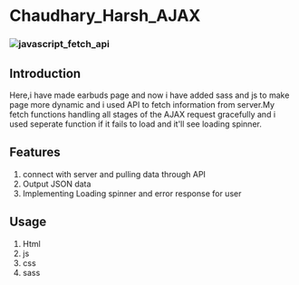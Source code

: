 # Chaudhary_Harsh_AJAX
### ![javascript_fetch_api](https://github.com/Harssh07/Chaudhary_Harsh_AJAX/assets/121983623/d10d0657-ea3f-4722-90ac-5fa084400fdc)
## Introduction
 Here,i have made earbuds page and now i have added sass and js to make page more dynamic and i used API to fetch information from server.My fetch functions handling all stages of the AJAX request gracefully and i used seperate function if it fails to load and it'll see loading spinner. 
 
## Features
1. connect with server and pulling data through API
2. Output JSON data
3. Implementing Loading spinner and error response for user

## Usage
1. Html
2. js
3. css
4. sass

